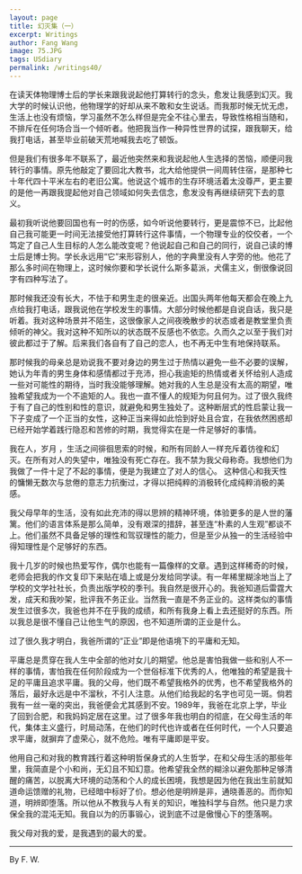 ```yaml
---
layout: page
title: 幻灭集（一）
excerpt: Writings
author: Fang Wang
image: 75.JPG
tags: USdiary
permalink: /writings40/
---
```


在读天体物理博士后的学长来跟我说起他打算转行的念头，愈发让我感到幻灭。我大学的时候认识他，他物理学的好却从来不敢和女生说话。而我那时候无忧无虑，生活上也没有烦恼，学习虽然不怎么样但是完全不往心里去，导致性格相当随和，不排斥在任何场合当一个倾听者。他把我当作一种异性世界的试探，跟我聊天，给我打电话，甚至毕业前破天荒地喊我去吃了顿饭。

但是我们有很多年不联系了，最近他突然来和我说起他人生选择的苦恼，顺便问我转行的事情。原先他敲定了要回北大教书，北大给他提供一间周转住宿，是那种七十年代四十平米左右的老旧公寓。他说这个城市的生存环境活着太没尊严，更主要的是他一再跟我提起他对自己领域如何失去信念，愈发没有再继续研究下去的意义。

最初我听说他要回国也有一时的伤感，如今听说他要转行，更是震惊不已，比起他自己我可能更一时间无法接受他打算转行这件事情，一个物理专业的佼佼者，一个笃定了自己人生目标的人怎么能改变呢？他说起自己和自己的同行，说自己读的博士后是博士狗。学长永远用“它”来形容别人，他的字典里没有人字旁的他。他花了那么多时间在物理上，这时候你要和学长说什么斯多葛派，犬儒主义，倒很像说回字有四种写法了。

那时候我还没有长大，不怯于和男生走的很亲近。出国头两年他每天都会在晚上九点给我打电话，跟我说他在学校发生的事情。大部分时候他都是自说自话，我只是听着。我对这种场景并不陌生，这很像家人之间夜晚散步的状态或者是教堂里负责倾听的神父。我对这种不知所以的状态既不反感也不依恋。久而久之以至于我们对彼此都过于了解。后来我们各自有了自己的恋人，也不再无中生有地保持联系。

那时候我的母亲总是劝说我不要对身边的男生过于热情以避免一些不必要的误解，她认为年青的男生身体和感情都过于充沛，担心我逾矩的热情或者关怀给别人造成一些对可能性的期待，当时我没能够理解。她对我的人生总是没有太高的期望，唯独希望我成为一个不逾矩的人。我也一直不懂人的规矩为何且何为。过了很久我终于有了自己的性别和性的意识，就避免和男生独处了。这种断层式的性启蒙让我一下子变成了一个正当的女性，这种正当来得如此恰到好处且合宜，在我依然困惑却已经开始学着践行隐忍和苦修的时期，我觉得实在是一件足够好的事情。

我在人，岁月 ，生活之间徘徊思索的时候，和所有同龄人一样充斥着彷徨和幻灭。在所有对人的失望中，唯独没有死亡存在。我不禁为我父母称奇。我想他们为我做了一件十足了不起的事情，便是为我建立了对人的信心。 这种信心和我天性的慵懒无数次与怠倦的意志力抗衡过，才得以把纯粹的消极转化成纯粹消极的美感。

我父母早年的生活，没有如此充沛的得以思辨的精神环境，体验更多的是人世的藩篱。他们的语言体系是那么简单，没有艰深的措辞，甚至连“朴素的人生观”都谈不上。他们虽然不具备足够的理性和驾驭理性的能力，但是至少从独一的生活经验中得知理性是个足够好的东西。

我十几岁的时候也热爱写作，偶尔也能有一篇像样的文章。遇到这样稀奇的时候，老师会把我的作文复印下来贴在墙上或是分发给同学读。有一年稀里糊涂地当上了学校的文学社社长，负责出版学校的季刊。我自然是很开心的。我爸知道后雷霆大发，成天和我吵架，批评我不务正业。当然我一直是不务正业的。这样类似的事情发生过很多次，我爸也并不在乎我的成绩，和所有我身上看上去还挺好的东西。所以我总是很不懂自己让他生气的原因，也不知道所谓的正业是什么。

过了很久我才明白，我爸所谓的“正业”即是他语境下的平庸和无知。

平庸总是贯穿在我人生中全部的他对女儿的期望。他总是害怕我做一些和别人不一样的事情，害怕我在任何阶段成为一个世俗标准下优秀的人，他唯独的希望是我十足的平庸且追求平庸。我的父母，他们既不希望我格外的优秀，也不希望我格外的落后，最好永远是中不溜秋，不引人注意。从他们给我起的名字也可见一斑。倘若我有一丝一毫的突出，我爸便会尤其感到不安。1989年，我爸在北京上学，毕业了回到合肥，和我妈妈定居在这里。过了很多年我也明白的彻底，在父母生活的年代，集体主义盛行，时局动荡，在他们的时代也许或者在任何时代，一个人只要追求平庸，就摒弃了虚荣心，就不危险。唯有平庸即是平安。

他用自己和对我的教育践行着这种明哲保身式的人生哲学，在和父母生活的那些年里，我简直是个小和尚，无幻且不知幻意。他希望我全然的糊涂以避免那种足够清醒的痛苦，以脱离大环境的动荡和个人的成长困境，我想是因为他在我出生前就知道命运馈赠的礼物，已经暗中标好了价。想必他是明辨是非，通晓善恶的。而你知道，明辨即堕落。所以他从不教我与人有关的知识，唯独科学与自然。他只是力求保全我的混沌无知。我自以为的历事锻心，说到底不过是傲慢心下的堕落啊。

我父母对我的爱，是我遇到的最大的爱。



****

By F. W. 
